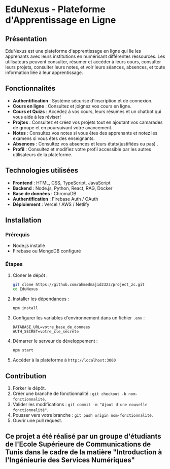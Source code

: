 # EduNexus - Plateforme d'Apprentissage en Ligne

## Présentation
EduNexus est une plateforme d'apprentissage en ligne qui lie les apprenants avec leurs institutions en numérisant différentes ressources. Les utilisateurs peuvent consulter, résumer et accéder à leurs cours, consulter leurs projets, consulter leurs notes, et voir leurs séances, absences, et toute information liée à leur apprentissage.

## Fonctionnalités
- **Authentification** : Système sécurisé d'inscription et de connexion.
- **Cours en ligne** : Consultez et joignez vos cours en ligne.
- **Cours et Quizs** : Accédez à vos cours, leurs résumés et un chatbot qui vous aide à les réviser!
- **Projtes** : Consultez et créez vos projets tout en ajoutant vos camarades de groupe et en poursuivant votre avancement.
- **Notes** : Consultez vos notes si vous êtes des apprenants et notez les examens si vous êtes des enseignants.
- **Absences** : Consultez vos absences et leurs états(justifiées ou pas) .
- **Profil** : Consultez et modifiez votre profil accessible par les autres utilisateurs de la plateforme.

## Technologies utilisées
- **Frontend** : HTML, CSS, TypeScript, JavaScript
- **Backend** : Node.js, Python, React, RAG, Docker
- **Base de données** : ChromaDB
- **Authentification** : Firebase Auth / OAuth
- **Déploiement** : Vercel / AWS / Netlify

## Installation
### Prérequis
- Node.js installé
- Firebase ou MongoDB configuré

### Étapes
1. Cloner le dépôt :
   ```bash
   git clone https://github.com/ahmedmajid2323/project_zc.git
   cd EduNexus
   ```
2. Installer les dépendances :
   ```bash
   npm install
   ```
3. Configurer les variables d'environnement dans un fichier `.env` :
   ```
   DATABASE_URL=votre_base_de_donnees
   AUTH_SECRET=votre_cle_secrete
   ```
4. Démarrer le serveur de développement :
   ```bash
   npm start
   ```
5. Accéder à la plateforme à `http://localhost:3000`

## Contribution
1. Forker le dépôt.
2. Créer une branche de fonctionnalité : `git checkout -b nom-fonctionnalité`.
3. Valider les modifications : `git commit -m "Ajout d'une nouvelle fonctionnalité"`.
4. Pousser vers votre branche : `git push origin nom-fonctionnalité`.
5. Ouvrir une pull request.

## Ce projet a été réalisé par un groupe d'étudiants de l'Ecole Supérieure de Communications de Tunis dans le cadre de la matière "Introduction à l'Ingénieurie des Services Numériques"
